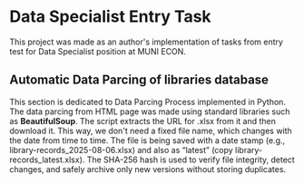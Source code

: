 # Data Specialist Entry Task
This project was made as an author's implementation of tasks from entry test for Data Specialist position at MUNI ECON.
## Automatic Data Parcing of libraries database
This section is dedicated to Data Parcing Process implemented in Python. The data parcing from HTML page was made using standard libraries such as **BeautifulSoup**. The script extracts the URL for .xlsx from it and then download it. This way, we don't need a fixed file name, which changes with the date from time to time. The file is being saved with a date stamp (e.g., library-records_2025-08-06.xlsx) and also as “latest” (copy library-records_latest.xlsx). The SHA-256 hash is used to verify file integrity, detect changes, and safely archive only new versions without storing duplicates.
##

##

##
